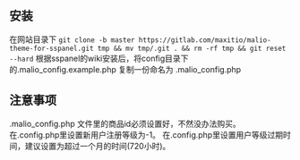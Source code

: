 ## 安装
在网站目录下 `git clone -b master https://gitlab.com/maxitio/malio-theme-for-sspanel.git tmp && mv tmp/.git . && rm -rf tmp && git reset --hard`
根据sspanel的wiki安装后，将config目录下的.malio_config.example.php 复制一份命名为 .malio_config.php

## 注意事项
.malio_config.php 文件里的商品id必须设置好，不然没办法购买。
在.config.php里设置新用户注册等级为-1。
在.config.php里设置用户等级过期时间，建议设置为超过一个月的时间(720小时)。